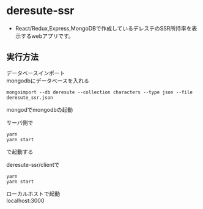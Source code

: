 # deresute-ssr

* React/Redux,Express,MongoDBで作成しているデレステのSSR所持率を表示するwebアプリです。

## 実行方法

データベースインポート  
mongodbにデータベースを入れる  
```
mongoimport --db deresute --collection characters --type json --file deresute_ssr.json  
```
mongodでmongodbの起動  

サーバ側で  
```
yarn  
yarn start  
```
で起動する  

deresute-ssr/clientで  
```
yarn  
yarn start  
```
ローカルホストで起動  
localhost:3000  
